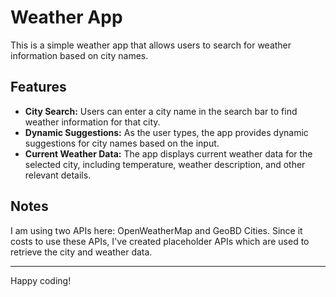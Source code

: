 # Weather App

This is a simple weather app that allows users to search for weather information based on city names.

## Features

- **City Search:** Users can enter a city name in the search bar to find weather information for that city.
- **Dynamic Suggestions:** As the user types, the app provides dynamic suggestions for city names based on the input.
- **Current Weather Data:** The app displays current weather data for the selected city, including temperature, weather description, and other relevant details.

## Notes

I am using two APIs here: OpenWeatherMap and GeoBD Cities. Since it costs to use these APIs, I've created placeholder APIs which are used to retrieve the city and weather data.

---
Happy coding!